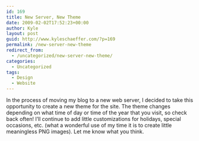 ```yaml
---
id: 169
title: New Server, New Theme
date: 2009-02-02T17:52:23+00:00
author: Kyle
layout: post
guid: http://www.kyleschaeffer.com/?p=169
permalink: /new-server-new-theme
redirect_from:
  - /uncategorized/new-server-new-theme/
categories:
  - Uncategorized
tags:
  - Design
  - Website
---
```

In the process of moving my blog to a new web server, I decided to take this opportunity to create a new theme for the site. The theme changes depending on what time of day or time of the year that you visit, so check back often! I’ll continue to add little customizations for holidays, special occasions, etc. (what a wonderful use of my time it is to create little meaningless PNG images). Let me know what you think.
